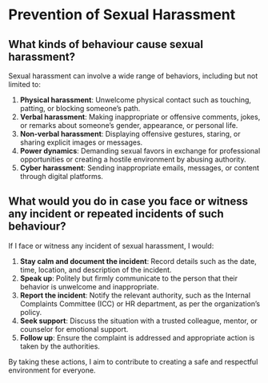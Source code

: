 # Prevention of Sexual Harassment

## What kinds of behaviour cause sexual harassment?
Sexual harassment can involve a wide range of behaviors, including but not limited to:

1. **Physical harassment**: Unwelcome physical contact such as touching, patting, or blocking someone’s path.
2. **Verbal harassment**: Making inappropriate or offensive comments, jokes, or remarks about someone’s gender, appearance, or personal life.
3. **Non-verbal harassment**: Displaying offensive gestures, staring, or sharing explicit images or messages.
4. **Power dynamics**: Demanding sexual favors in exchange for professional opportunities or creating a hostile environment by abusing authority.
5. **Cyber harassment**: Sending inappropriate emails, messages, or content through digital platforms.

## What would you do in case you face or witness any incident or repeated incidents of such behaviour?
If I face or witness any incident of sexual harassment, I would:

1. **Stay calm and document the incident**: Record details such as the date, time, location, and description of the incident.
2. **Speak up**: Politely but firmly communicate to the person that their behavior is unwelcome and inappropriate.
3. **Report the incident**: Notify the relevant authority, such as the Internal Complaints Committee (ICC) or HR department, as per the organization’s policy.
4. **Seek support**: Discuss the situation with a trusted colleague, mentor, or counselor for emotional support.
5. **Follow up**: Ensure the complaint is addressed and appropriate action is taken by the authorities.

By taking these actions, I aim to contribute to creating a safe and respectful environment for everyone.
